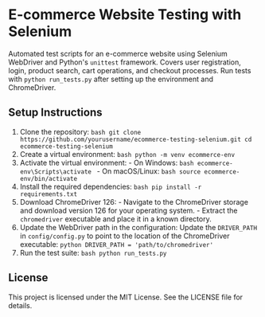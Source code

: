 # E-commerce Website Testing with Selenium
Automated test scripts for an e-commerce website using Selenium WebDriver and Python's `unittest` framework. Covers user registration, login, product search, cart operations, and checkout processes. Run tests with `python run_tests.py` after setting up the environment and ChromeDriver.

## Setup Instructions
1. Clone the repository: ```bash git clone https://github.com/yourusername/ecommerce-testing-selenium.git cd ecommerce-testing-selenium ```
2. Create a virtual environment: ```bash python -m venv ecommerce-env ```
3. Activate the virtual environment: - On Windows: ```bash ecommerce-env\Scripts\activate ``` - On macOS/Linux: ```bash source ecommerce-env/bin/activate ```
4. Install the required dependencies: ```bash pip install -r requirements.txt ```
5. Download ChromeDriver 126: - Navigate to the ChromeDriver storage and download version 126 for your operating system. - Extract the `chromedriver` executable and place it in a known directory.
6. Update the WebDriver path in the configuration: Update the `DRIVER_PATH` in `config/config.py` to point to the location of the ChromeDriver executable: ```python DRIVER_PATH = 'path/to/chromedriver' ```
7. Run the test suite: ```bash python run_tests.py ```

## License
This project is licensed under the MIT License. See the LICENSE file for details.
